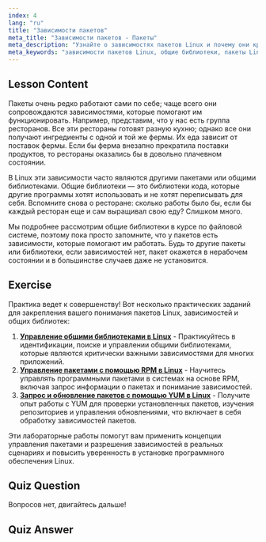 ```yaml
---
index: 4
lang: "ru"
title: "Зависимости пакетов"
meta_title: "Зависимости пакетов - Пакеты"
meta_description: "Узнайте о зависимостях пакетов Linux и почему они критически важны для установки программного обеспечения. Разберитесь в общих библиотеках и избегайте поврежденных пакетов. Начните свой путь в Linux!"
meta_keywords: "зависимости пакетов Linux, общие библиотеки, пакеты Linux, управление пакетами, учебник по Linux, Linux для начинающих, руководство по Linux"
---
```


## Lesson Content

Пакеты очень редко работают сами по себе; чаще всего они сопровождаются зависимостями, которые помогают им функционировать. Например, представим, что у нас есть группа ресторанов. Все эти рестораны готовят разную кухню; однако все они получают ингредиенты с одной и той же фермы. Их еда зависит от поставок фермы. Если бы ферма внезапно прекратила поставки продуктов, то рестораны оказались бы в довольно плачевном состоянии.

В Linux эти зависимости часто являются другими пакетами или общими библиотеками. Общие библиотеки — это библиотеки кода, которые другие программы хотят использовать и не хотят переписывать для себя. Вспомните снова о ресторане: сколько работы было бы, если бы каждый ресторан еще и сам выращивал свою еду? Слишком много.

Мы подробнее рассмотрим общие библиотеки в курсе по файловой системе, поэтому пока просто запомните, что у пакетов есть зависимости, которые помогают им работать. Будь то другие пакеты или библиотеки, если зависимостей нет, пакет окажется в нерабочем состоянии и в большинстве случаев даже не установится.

## Exercise

Практика ведет к совершенству! Вот несколько практических заданий для закрепления вашего понимания пакетов Linux, зависимостей и общих библиотек:

1. **[Управление общими библиотеками в Linux](https://labex.io/ru/labs/comptia-manage-shared-libraries-in-linux-590867)** - Практикуйтесь в идентификации, поиске и управлении общими библиотеками, которые являются критически важными зависимостями для многих приложений.
2. **[Управление пакетами с помощью RPM в Linux](https://labex.io/ru/labs/rhel-managing-packages-with-rpm-in-linux-590868)** - Научитесь управлять программными пакетами в системах на основе RPM, включая запрос информации о пакетах и понимание зависимостей.
3. **[Запрос и обновление пакетов с помощью YUM в Linux](https://labex.io/ru/labs/rhel-query-and-update-packages-with-yum-in-linux-590869)** - Получите опыт работы с YUM для проверки установленных пакетов, изучения репозиториев и управления обновлениями, что включает в себя обработку зависимостей пакетов.

Эти лабораторные работы помогут вам применить концепции управления пакетами и разрешения зависимостей в реальных сценариях и повысить уверенность в установке программного обеспечения Linux.

## Quiz Question

Вопросов нет, двигайтесь дальше!

## Quiz Answer
